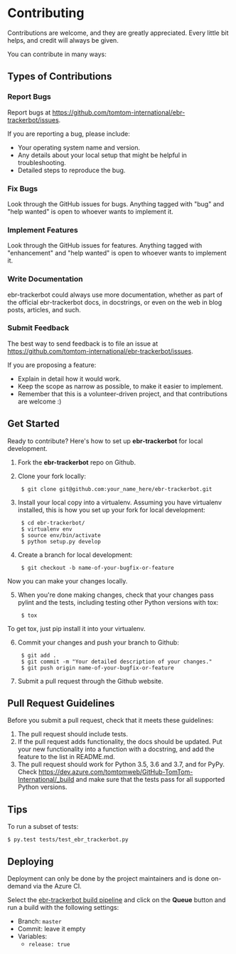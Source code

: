 # Contributing

Contributions are welcome, and they are greatly appreciated. Every
little bit helps, and credit will always be given.

You can contribute in many ways:

## Types of Contributions

### Report Bugs

Report bugs at https://github.com/tomtom-international/ebr-trackerbot/issues.

If you are reporting a bug, please include:

* Your operating system name and version.
* Any details about your local setup that might be helpful in troubleshooting.
* Detailed steps to reproduce the bug.

### Fix Bugs

Look through the GitHub issues for bugs. Anything tagged with "bug" and
"help wanted" is open to whoever wants to implement it.

### Implement Features

Look through the GitHub issues for features. Anything tagged with
"enhancement" and "help wanted" is open to whoever wants to implement
it.

### Write Documentation

ebr-trackerbot could always use more documentation,
whether as part of the official ebr-trackerbot docs,
in docstrings, or even on the web in blog posts, articles, and such.

### Submit Feedback

The best way to send feedback is to file an issue at
https://github.com/tomtom-international/ebr-trackerbot/issues.

If you are proposing a feature:

* Explain in detail how it would work.
* Keep the scope as narrow as possible, to make it easier to implement.
* Remember that this is a volunteer-driven project, and that contributions are welcome :)

## Get Started

Ready to contribute? Here's how to set up **ebr-trackerbot** for local development.

1. Fork the **ebr-trackerbot** repo on Github.

2. Clone your fork locally:

        $ git clone git@github.com:your_name_here/ebr-trackerbot.git

3. Install your local copy into a virtualenv. Assuming you have virtualenv installed,
   this is how you set up your fork for local development:

        $ cd ebr-trackerbot/
        $ virtualenv env
        $ source env/bin/activate
        $ python setup.py develop

4. Create a branch for local development:

        $ git checkout -b name-of-your-bugfix-or-feature

  Now you can make your changes locally.

5. When you're done making changes, check that your changes pass pylint
   and the tests, including testing other Python versions with tox:

        $ tox

  To get tox, just pip install it into your virtualenv.

6. Commit your changes and push your branch to Github:

        $ git add .
        $ git commit -m "Your detailed description of your changes."
        $ git push origin name-of-your-bugfix-or-feature

7. Submit a pull request through the Github website.

## Pull Request Guidelines

Before you submit a pull request, check that it meets these guidelines:

1. The pull request should include tests.
2. If the pull request adds functionality, the docs should be updated.
   Put your new functionality into a function with a docstring, and add the feature to the list in README.md.
3. The pull request should work for Python 3.5, 3.6 and 3.7, and for PyPy. Check https://dev.azure.com/tomtomweb/GitHub-TomTom-International/_build and make sure that the tests pass for all supported Python versions.

## Tips

To run a subset of tests:

    $ py.test tests/test_ebr_trackerbot.py

## Deploying

Deployment can only be done by the project maintainers and is done on-demand via the Azure CI.

Select the [ebr-trackerbot build pipeline](https://dev.azure.com/tomtomweb/GitHub-TomTom-International/_build) and click
on the **Queue** button and run a build with the following settings:

* Branch: `master`
* Commit: leave it empty
* Variables:
  * `release: true`

